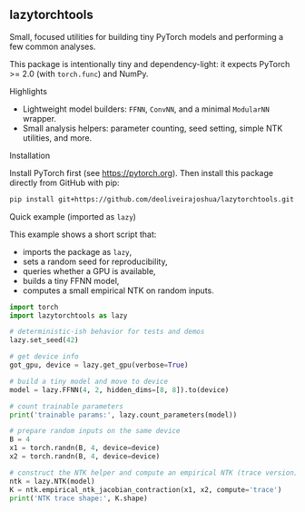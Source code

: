 ## lazytorchtools

Small, focused utilities for building tiny PyTorch models and performing a few common analyses.

This package is intentionally tiny and dependency-light: it expects PyTorch >= 2.0 (with `torch.func`) and NumPy.

Highlights
- Lightweight model builders: `FFNN`, `ConvNN`, and a minimal `ModularNN` wrapper.
- Small analysis helpers: parameter counting, seed setting, simple NTK utilities, and more.

Installation

Install PyTorch first (see https://pytorch.org). Then install this package directly from GitHub with pip:

```bash
pip install git+https://github.com/deoliveirajoshua/lazytorchtools.git
```

Quick example (imported as `lazy`)

This example shows a short script that:
- imports the package as `lazy`,
- sets a random seed for reproducibility,
- queries whether a GPU is available,
- builds a tiny FFNN model,
- computes a small empirical NTK on random inputs.

```py
import torch
import lazytorchtools as lazy

# deterministic-ish behavior for tests and demos
lazy.set_seed(42)

# get device info
got_gpu, device = lazy.get_gpu(verbose=True)

# build a tiny model and move to device
model = lazy.FFNN(4, 2, hidden_dims=[8, 8]).to(device)

# count trainable parameters
print('trainable params:', lazy.count_parameters(model))

# prepare random inputs on the same device
B = 4
x1 = torch.randn(B, 4, device=device)
x2 = torch.randn(B, 4, device=device)

# construct the NTK helper and compute an empirical NTK (trace version)
ntk = lazy.NTK(model)
K = ntk.empirical_ntk_jacobian_contraction(x1, x2, compute='trace')
print('NTK trace shape:', K.shape)
``` 
